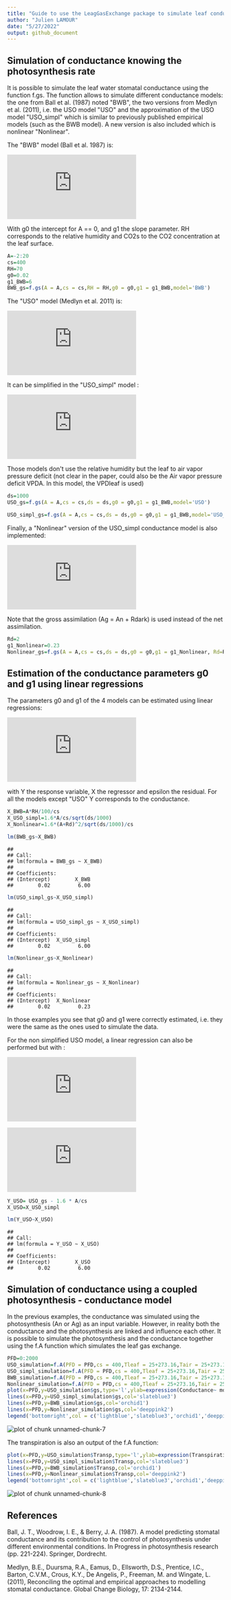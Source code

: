 ```yaml
---
title: "Guide to use the LeagGasExchange package to simulate leaf conductance"
author: "Julien LAMOUR"
date: "5/27/2022"
output: github_document
---
```






## Simulation of conductance knowing the photosynthesis rate

It is possible to simulate the leaf water stomatal conductance using the function f.gs. The function allows to simulate different conductance models: the one from Ball et al. (1987) noted "BWB", the two versions from Medlyn et al. (2011), i.e. the USO model "USO" and the approximation of the USO model "USO_simpl" which is similar to previously published empirical models (such as the BWB model). A new version is also included which is nonlinear "Nonlinear". 

The "BWB" model (Ball et al. 1987) is:

![equation](https://latex.codecogs.com/gif.latex?g_%7Bsw%7D%3Dg_0&plus;g_1*A_n*RH/CO_%7B2s%7D)

With g0 the intercept for A == 0, and g1 the slope parameter. RH corresponds to the relative humidity and CO2s to the CO2 concentration at the leaf surface. 



```r
A=-2:20
cs=400
RH=70
g0=0.02
g1_BWB=6
BWB_gs=f.gs(A = A,cs = cs,RH = RH,g0 = g0,g1 = g1_BWB,model='BWB')
```

The "USO" model (Medlyn et al. 2011) is: 

![equation](https://latex.codecogs.com/gif.latex?g_%7Bsw%7D%3Dg_0&plus;1.6%281&plus;g_1%5Cfrac%7BA_n%7D%7BCO_%7B2s%7D%5Csqrt%7BVPD_%7Bleaf%7D%7D%7D%29)

It can be simplified in the "USO_simpl" model :  

![equation](https://latex.codecogs.com/gif.latex?g_%7Bsw%7D%3Dg_0&plus;1.6g_1%5Cfrac%7BA_n%7D%7BCO_%7B2s%7D%5Csqrt%7BVPD_%7Bleaf%7D%7D%7D)

Those models don't use the relative humidity but the leaf to air vapor pressure deficit (not clear in the paper, could also be the Air vapor pressure deficit VPDA. In this model, the VPDleaf is used)



```r
ds=1000
USO_gs=f.gs(A = A,cs = cs,ds = ds,g0 = g0,g1 = g1_BWB,model='USO')
```


```r
USO_simpl_gs=f.gs(A = A,cs = cs,ds = ds,g0 = g0,g1 = g1_BWB,model='USO_simpl')
```

Finally, a "Nonlinear" version of the USO_simpl conductance model is also implemented: 

![equation](https://latex.codecogs.com/gif.latex?g_%7Bsw%7D%3Dg_0&plus;1.6g_1%5Cfrac%7BA_g%5E2%7D%7BCO_%7B2s%7D%5Csqrt%7BVPD_%7Bleaf%7D%7D%7D)

Note that the gross assimilation (Ag = An + Rdark) is used instead of the net assimilation. 



```r
Rd=2
g1_Nonlinear=0.23
Nonlinear_gs=f.gs(A = A,cs = cs,ds = ds,g0 = g0,g1 = g1_Nonlinear, Rd=Rd,model='Nonlinear')
```


## Estimation of the conductance parameters g0 and g1 using linear regressions


The parameters g0 and g1 of the 4 models can be estimated using linear regressions:

![equation](https://latex.codecogs.com/gif.latex?Y%3Dg_0&plus;g_1X&plus;%5Cvarepsilon)

with Y the response variable, X the regressor and epsilon the residual. For all the models except "USO" Y corresponds to the conductance. 




```r
X_BWB=A*RH/100/cs
X_USO_simpl=1.6*A/cs/sqrt(ds/1000)
X_Nonlinear=1.6*(A+Rd)^2/sqrt(ds/1000)/cs

lm(BWB_gs~X_BWB)
```

```
## 
## Call:
## lm(formula = BWB_gs ~ X_BWB)
## 
## Coefficients:
## (Intercept)        X_BWB  
##        0.02         6.00
```

```r
lm(USO_simpl_gs~X_USO_simpl)
```

```
## 
## Call:
## lm(formula = USO_simpl_gs ~ X_USO_simpl)
## 
## Coefficients:
## (Intercept)  X_USO_simpl  
##        0.02         6.00
```

```r
lm(Nonlinear_gs~X_Nonlinear)
```

```
## 
## Call:
## lm(formula = Nonlinear_gs ~ X_Nonlinear)
## 
## Coefficients:
## (Intercept)  X_Nonlinear  
##        0.02         0.23
```

In those examples you see that g0 and g1 were correctly estimated, i.e. they were the same as the ones used to simulate the data.

For the non simplified USO model, a linear regression can also be performed but with : 

![equation](https://latex.codecogs.com/gif.latex?Y%3Dg_%7Bsw%7D-%5Cfrac%7B1.6A_n%7D%7BCO_%7B2s%7D%7D)

![equation](https://latex.codecogs.com/gif.latex?X%3D%5Cfrac%7B1.6A_n%7D%7B%5Csqrt%7BVPD_%7Bleaf%7D%7DCO_%7B2s%7D%7D)




```r
Y_USO= USO_gs - 1.6 * A/cs
X_USO=X_USO_simpl

lm(Y_USO~X_USO)
```

```
## 
## Call:
## lm(formula = Y_USO ~ X_USO)
## 
## Coefficients:
## (Intercept)        X_USO  
##        0.02         6.00
```

## Simulation of conductance using a coupled photosynthesis - conductance model

In the previous examples, the conductance was simulated using the photosynthesis (An or Ag) as an input variable. However, in reality both the conductance and the photosynthesis are linked and influence each other. It is possible to simulate the photosynthesis and the conductance together using the f.A function which simulates the leaf gas exchange.



```r
PFD=0:2000
USO_simulation=f.A(PFD = PFD,cs = 400,Tleaf = 25+273.16,Tair = 25+273.16,RH = 70,param = f.make.param(g0=0.02,g1=3,model.gs = "USO"))
USO_simpl_simulation=f.A(PFD = PFD,cs = 400,Tleaf = 25+273.16,Tair = 25+273.16,RH = 70,param = f.make.param(g0=0.02,g1=2.67,model.gs = "USO_simpl"))
BWB_simulation=f.A(PFD = PFD,cs = 400,Tleaf = 25+273.16,Tair = 25+273.16,RH = 70,param = f.make.param(g0=0.02,g1=5,model.gs = "BWB"))
Nonlinear_simulation=f.A(PFD = PFD,cs = 400,Tleaf = 25+273.16,Tair = 25+273.16,RH = 70,param = f.make.param(g0=0.02,g1=0.23,model.gs = "Nonlinear",VcmaxRef=55,RdRef=0.015*55,JmaxRef=1.67*55,TpRef = 20,TBM = "CLM4.5"))
plot(x=PFD,y=USO_simulation$gs,type='l',ylab=expression(Conductance~ mol~m^-2~s^-1),col='lightblue')
lines(x=PFD,y=USO_simpl_simulation$gs,col='slateblue3')
lines(x=PFD,y=BWB_simulation$gs,col='orchid1')
lines(x=PFD,y=Nonlinear_simulation$gs,col='deeppink2')
legend('bottomright',col = c('lightblue','slateblue3','orchid1','deeppink2'),lty = c(1,1,1,1),legend=c("USO","USO_simpl","BWB","Nonlinear"))
```

![plot of chunk unnamed-chunk-7](Simulation_of_leaf_conductance_files/unnamed-chunk-7-1.png)

The transpiration is also an output of the f.A function:


```r
plot(x=PFD,y=USO_simulation$Transp,type='l',ylab=expression(Transpiration~ mL~m^-2~s^-1),col='lightblue')
lines(x=PFD,y=USO_simpl_simulation$Transp,col='slateblue3')
lines(x=PFD,y=BWB_simulation$Transp,col='orchid1')
lines(x=PFD,y=Nonlinear_simulation$Transp,col='deeppink2')
legend('bottomright',col = c('lightblue','slateblue3','orchid1','deeppink2'),lty = c(1,1,1,1),legend=c("USO","USO_simpl","BWB","Nonlinear"))
```

![plot of chunk unnamed-chunk-8](Simulation_of_leaf_conductance_files/unnamed-chunk-8-1.png)



## References
Ball, J. T., Woodrow, I. E., & Berry, J. A. (1987). A model predicting stomatal conductance and its contribution to the control of photosynthesis under different environmental conditions. In Progress in photosynthesis research (pp. 221-224). Springer, Dordrecht.

Medlyn, B.E., Duursma, R.A., Eamus, D., Ellsworth, D.S., Prentice, I.C., Barton, C.V.M., Crous, K.Y., De Angelis, P., Freeman, M. and Wingate, L. (2011), Reconciling the optimal and empirical approaches to modelling stomatal conductance. Global Change Biology, 17: 2134-2144. 

